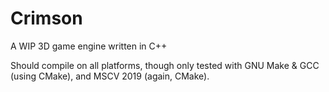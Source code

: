 # Crimson
A WIP 3D game engine written in C++

Should compile on all platforms, though only tested with GNU Make & GCC (using CMake), and MSCV 2019 (again, CMake).
